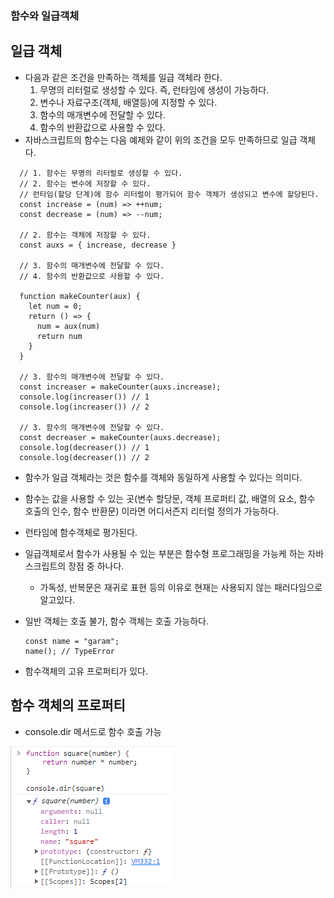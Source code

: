 ### 함수와 일급객체

## 일급 객체

- 다음과 같은 조건을 만족하는 객체를 일급 객체라 한다.
  1. 무명의 리터럴로 생성할 수 있다. 즉, 런타임에 생성이 가능하다.
  2. 변수나 자료구조(객체, 배열등)에 지정할 수 있다.
  3. 함수의 매개변수에 전달할 수 있다.
  4. 함수의 반환값으로 사용할 수 있다.
- 자바스크립트의 함수는 다음 예제와 같이 위의 조건을 모두 만족하므로 일급 객체다.

```
  // 1. 함수는 무명의 리터럴로 생성할 수 있다.
  // 2. 함수는 변수에 저장할 수 있다.
  // 런타임(할당 단계)에 함수 리터럴이 평가되어 함수 객체가 생성되고 변수에 할당된다.
  const increase = (num) => ++num;
  const decrease = (num) => --num;

  // 2. 함수는 객체에 저장할 수 있다.
  const auxs = { increase, decrease }

  // 3. 함수의 매개변수에 전달할 수 있다.
  // 4. 함수의 반환값으로 사용할 수 있다.

  function makeCounter(aux) {
    let num = 0;
    return () => {
      num = aux(num)
      return num
    }
  }

  // 3. 함수의 매개변수에 전달할 수 있다.
  const increaser = makeCounter(auxs.increase);
  console.log(increaser()) // 1
  console.log(increaser()) // 2

  // 3. 함수의 매개변수에 전달할 수 있다.
  const decreaser = makeCounter(auxs.decrease);
  console.log(decreaser()) // 1
  console.log(decreaser()) // 2
```

- 함수가 일급 객체라는 것은 함수를 객체와 동일하게 사용할 수 있다는 의미다.
- 함수는 값을 사용할 수 있는 곳(변수 할당문, 객체 프로퍼티 값, 배열의 요소, 함수 호출의 인수, 함수 반환문) 이라면 어디서즌지 리터럴 정의가 가능하다.
- 런타임에 함수객체로 평가된다.
- 일급객체로서 함수가 사용될 수 있는 부분은 함수형 프로그래밍을 가능케 하는 자바스크립트의 장점 중 하나다.

  - 가독성, 반복문은 재귀로 표현 등의 이유로 현재는 사용되지 않는 패러다임으로 알고있다.

- 일반 객체는 호출 불가, 함수 객체는 호출 가능하다.

  ```
  const name = "garam";
  name(); // TypeError
  ```

- 함수객체의 고유 프로퍼티가 있다.

## 함수 객체의 프로퍼티

- console.dir 메서드로 함수 호출 가능

![Alt text](/18_funcAndFirstClass/cap-1.png "Optional title")
